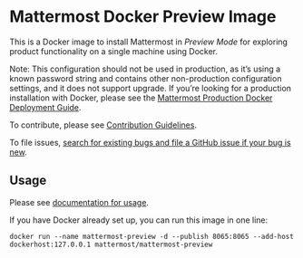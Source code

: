 # Mattermost Docker Preview Image

This is a Docker image to install Mattermost in *Preview Mode* for exploring product functionality on a single machine using Docker.

Note: This configuration should not be used in production, as it’s using a known password string and contains other non-production configuration settings, and it does not support upgrade. If you’re looking for a production installation with Docker, please see the [Mattermost Production Docker Deployment Guide](https://docs.mattermost.com/install/install-docker.html#deploy-mattermost-on-docker-for-production-use).

To contribute, please see [Contribution Guidelines](https://developers.mattermost.com/contribute/more-info/getting-started/).

To file issues, [search for existing bugs and file a GitHub issue if your bug is new](https://developers.mattermost.com/contribute/why-contribute/#youve-found-a-bug).

## Usage

Please see [documentation for usage](http://docs.mattermost.com/install/docker-local-machine.html).

If you have Docker already set up, you can run this image in one line:

```
docker run --name mattermost-preview -d --publish 8065:8065 --add-host dockerhost:127.0.0.1 mattermost/mattermost-preview
```
